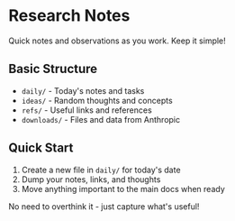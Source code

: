 # Research Notes

Quick notes and observations as you work. Keep it simple!

## Basic Structure

- `daily/` - Today's notes and tasks
- `ideas/` - Random thoughts and concepts
- `refs/` - Useful links and references
- `downloads/` - Files and data from Anthropic

## Quick Start

1. Create a new file in `daily/` for today's date
2. Dump your notes, links, and thoughts
3. Move anything important to the main docs when ready

No need to overthink it - just capture what's useful! 